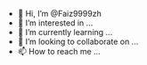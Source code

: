 - 👋 Hi, I’m @Faiz9999zh
- 👀 I’m interested in ...
- 🌱 I’m currently learning ...
- 💞️ I’m looking to collaborate on ...
- 📫 How to reach me ...

<!---
Faiz9999zh/Faiz9999zh is a ✨ special ✨ repository because its `README.md` (this file) appears on your GitHub profile.
You can click the Preview link to take a look at your changes.
--->
